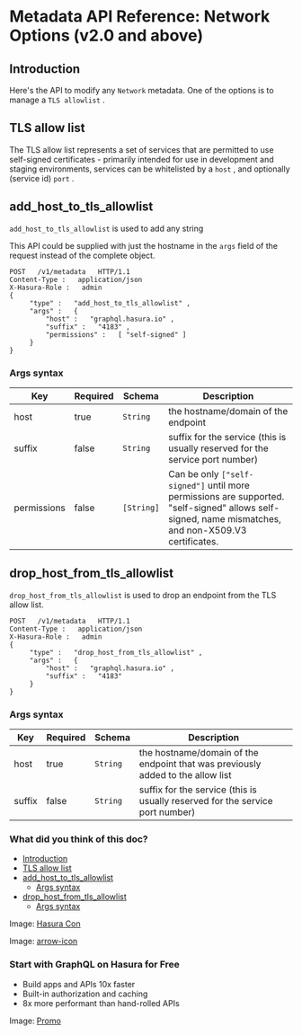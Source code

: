 # Metadata API Reference: Network Options (v2.0 and above)

## Introduction​

Here's the API to modify any `Network` metadata. One of the options is
to manage a `TLS allowlist` .

## TLS allow list​

The TLS allow list represents a set of services that are permitted to use
self-signed certificates - primarily intended for use in development and
staging environments, services can be whitelisted by a `host` , and
optionally (service id) `port` .

## add_host_to_tls_allowlist​

 `add_host_to_tls_allowlist` is used to add any string

This API could be supplied with just the hostname in the `args` field of
the request instead of the complete object.

```
POST   /v1/metadata   HTTP/1.1
Content-Type :   application/json
X-Hasura-Role :   admin
{
     "type" :   "add_host_to_tls_allowlist" ,
     "args" :   {
         "host" :   "graphql.hasura.io" ,
         "suffix" :   "4183" ,
         "permissions" :   [ "self-signed" ]
     }
}
```

### Args syntax​

| Key | Required | Schema | Description |
|---|---|---|---|
| host | true |  `String`  | the hostname/domain of the endpoint |
| suffix | false |  `String`  | suffix for the service (this is usually reserved for the service port number) |
| permissions | false |  `[String]`  | Can be only `["self-signed"]` until more permissions are supported. "self-signed" allows self-signed, name mismatches, and non-X509.V3 certificates. |


## drop_host_from_tls_allowlist​

 `drop_host_from_tls_allowlist` is used to drop an endpoint from the TLS allow list.

```
POST   /v1/metadata   HTTP/1.1
Content-Type :   application/json
X-Hasura-Role :   admin
{
     "type" :   "drop_host_from_tls_allowlist" ,
     "args" :   {
         "host" :   "graphql.hasura.io" ,
         "suffix" :   "4183"
     }
}
```

### Args syntax​

| Key | Required | Schema | Description |
|---|---|---|---|
| host | true |  `String`  | the hostname/domain of the endpoint that was previously added to the allow list |
| suffix | false |  `String`  | suffix for the service (this is usually reserved for the service port number) |


### What did you think of this doc?

- [ Introduction ](https://hasura.io/docs/latest/api-reference/metadata-api/network/#add-host-to-tls-allowlist-syntax/#introduction)
- [ TLS allow list ](https://hasura.io/docs/latest/api-reference/metadata-api/network/#add-host-to-tls-allowlist-syntax/#tls-allow-list)
- [ add_host_to_tls_allowlist ](https://hasura.io/docs/latest/api-reference/metadata-api/network/#add-host-to-tls-allowlist-syntax/#metadata-add-host-to-tls-allowlist)
    - [ Args syntax ](https://hasura.io/docs/latest/api-reference/metadata-api/network/#add-host-to-tls-allowlist-syntax/#add-host-to-tls-allowlist-syntax)
- [ drop_host_from_tls_allowlist ](https://hasura.io/docs/latest/api-reference/metadata-api/network/#add-host-to-tls-allowlist-syntax/#metadata-drop-host-from-tls-allowlist)
    - [ Args syntax ](https://hasura.io/docs/latest/api-reference/metadata-api/network/#add-host-to-tls-allowlist-syntax/#drop-host-from-tls-allowlist-syntax)


Image: [ Hasura Con ](https://res.cloudinary.com/dh8fp23nd/image/upload/v1686154570/hasura-con-2023/has-con-light-date_r2a2ud.png)

Image: [ arrow-icon ](https://res.cloudinary.com/dh8fp23nd/image/upload/v1683723549/main-web/chevron-right_ldbi7d.png)

### Start with GraphQL on Hasura for Free

- Build apps and APIs 10x faster
- Built-in authorization and caching
- 8x more performant than hand-rolled APIs


Image: [ Promo ](https://hasura.io/docs/assets/images/hasura-free-ff60e409244e0ea12b5a3045d1a9096b.png)